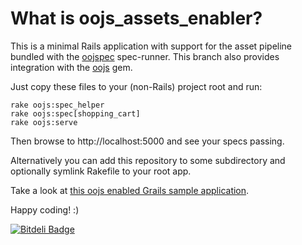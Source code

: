# What is oojs\_assets\_enabler?

This is a minimal Rails application with support for the asset pipeline
bundled with the [oojspec](https://github.com/rosenfeld/oojspec) spec-runner.
This branch also provides integration with the [oojs](http://github.com/rosenfeld/oojs) gem.

Just copy these files to your (non-Rails) project root and run:

    rake oojs:spec_helper
    rake oojs:spec[shopping_cart]
    rake oojs:serve

Then browse to http://localhost:5000 and see your specs passing.

Alternatively you can add this repository to some subdirectory and optionally
symlink Rakefile to your root app.

Take a look at [this oojs enabled Grails sample application](https://github.com/rosenfeld/grails-oojs).

Happy coding! :)


[![Bitdeli Badge](https://d2weczhvl823v0.cloudfront.net/rosenfeld/oojs_assets_enabler/trend.png)](https://bitdeli.com/free "Bitdeli Badge")

